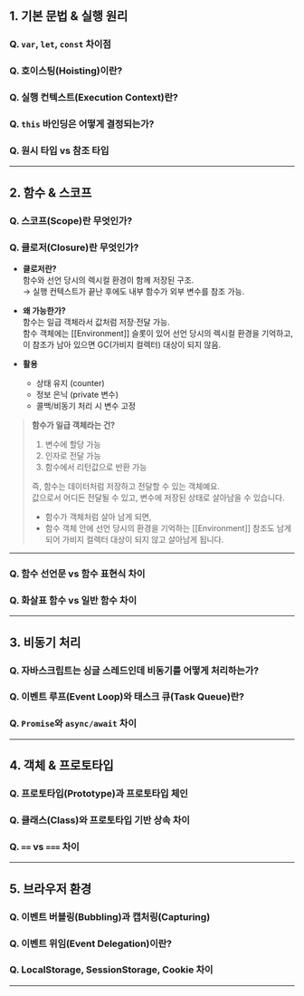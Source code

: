 ## 1. 기본 문법 & 실행 원리

### Q. `var`, `let`, `const` 차이점

### Q. 호이스팅(Hoisting)이란?

### Q. 실행 컨텍스트(Execution Context)란?

### Q. `this` 바인딩은 어떻게 결정되는가?

### Q. 원시 타입 vs 참조 타입

---

## 2. 함수 & 스코프

### Q. 스코프(Scope)란 무엇인가?

### Q. 클로저(Closure)란 무엇인가?

- **클로저란?**  
  함수와 선언 당시의 렉시컬 환경이 함께 저장된 구조.  
  → 실행 컨텍스트가 끝난 후에도 내부 함수가 외부 변수를 참조 가능.

- **왜 가능한가?**  
  함수는 일급 객체라서 값처럼 저장·전달 가능.  
  함수 객체에는 [[Environment]] 슬롯이 있어 선언 당시의 렉시컬 환경을 기억하고, 이 참조가 남아 있으면 GC(가비지 컬렉터) 대상이 되지 않음.

- **활용**
  - 상태 유지 (counter)
  - 정보 은닉 (private 변수)
  - 콜백/비동기 처리 시 변수 고정

> **함수가 일급 객체라는 건?**
>
> 1. 변수에 할당 가능
> 2. 인자로 전달 가능
> 3. 함수에서 리턴값으로 반환 가능
>
> 즉, 함수는 데이터처럼 저장하고 전달할 수 있는 객체예요.  
> 값으로서 어디든 전달될 수 있고, 변수에 저장된 상태로 살아남을 수 있습니다.
>
> - 함수가 객체처럼 살아 남게 되면,
> - 함수 객체 안에 선언 당시의 환경을 기억하는 [[Environment]] 참조도 남게 되어 가비지 컬렉터 대상이 되지 않고 살아남게 됩니다.

---

### Q. 함수 선언문 vs 함수 표현식 차이

### Q. 화살표 함수 vs 일반 함수 차이

---

## 3. 비동기 처리

### Q. 자바스크립트는 싱글 스레드인데 비동기를 어떻게 처리하는가?

### Q. 이벤트 루프(Event Loop)와 태스크 큐(Task Queue)란?

### Q. `Promise`와 `async/await` 차이

---

## 4. 객체 & 프로토타입

### Q. 프로토타입(Prototype)과 프로토타입 체인

### Q. 클래스(Class)와 프로토타입 기반 상속 차이

### Q. `==` vs `===` 차이

---

## 5. 브라우저 환경

### Q. 이벤트 버블링(Bubbling)과 캡처링(Capturing)

### Q. 이벤트 위임(Event Delegation)이란?

### Q. LocalStorage, SessionStorage, Cookie 차이

---
